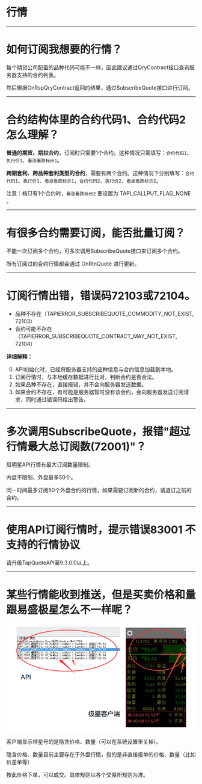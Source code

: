 # 行情

----

# 如何订阅我想要的行情？

每个期货公司配置的品种代码可能不一样，因此建议通过QryContract接口查询服务器支持的合约列表。

然后根据OnRspQryContract返回的结果，通过SubscribeQuote接口进行订阅。

----

# 合约结构体里的合约代码1、合约代码2怎么理解？

**普通的期货、期权合约**，订阅时只需要1个合约。这种情况只需填写：`合约代码1`、`执行价1`、`看涨看跌标示1`。

**跨期套利、跨品种套利类型的合约**，需要有两个合约。这种情况下分别填写：`合约代码1`、`执行价1`、`看涨看跌标示1`，`合约代码2`、`执行价2`、`看涨看跌标示2`。

注意：档只有1个合约时，`看涨看跌标示2` 要设置为 TAPI_CALLPUT_FLAG_NONE 。

----

# 有很多合约需要订阅，能否批量订阅？

不能一次订阅多个合约，可多次调用SubscribeQuote接口来订阅多个合约。

所有订阅过的合约行情都会通过 OnRtnQuote 进行更新。

----


# 订阅行情出错，错误码72103或72104。

- 品种不存在（TAPIERROR_SUBSCRIBEQUOTE_COMMODITY_NOT_EXIST, 72103）
- 合约可能不存在（TAPIERROR_SUBSCRIBEQUOTE_CONTRACT_MAY_NOT_EXIST, 72104）

**详细解释：**

0. API初始化时，已经将服务器支持的品种信息与合约信息加载到本地。
0. 订阅行情时，与本地缓存数据进行比对，判断合约是否合法。
0. 如果品种不存在，直接报错，并不会向服务器发送数据。
0. 如果合约不存在，有可能是服务器暂时没有该合约，会向服务器发送订阅请求，同时通过错误码给出警告。

---


# 多次调用SubscribeQuote，报错"超过行情最大总订阅数(72001)"？

启明星API行情有最大订阅数量限制。

内盘不限制，外盘最多50个。

同一时间最多订阅50个外盘合约的行情，如果需要订阅新的合约，请退订之前的合约。


----

# 使用API订阅行情时，提示错误83001  不支持的行情协议

请升级TapQuoteAPI至9.3.0.0以上。

----

# 某些行情能收到推送，但是买卖价格和量跟易盛极星怎么不一样呢？

![隐含价格数量](../images/v9_quote_hide_price.png)

客户端显示带星号的是隐含价格、数量（可以在系统设置里关掉）。

隐含价格、数量目前主要存在于外盘行情，指的是非直接报单的价格、数量（比如价差单等）

按此价格下单，可以成交。具体规则以各个交易所规则为准。
